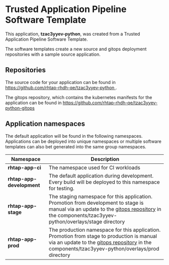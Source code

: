 # Trusted Application Pipeline Software Template

This application, **tzac3yyev-python**, was created from a Trusted Application Pipeline Software Template.

The software templates create a new source and gitops deployment repositories with a sample source application. 

## Repositories

The source code for your application can be found in [https://github.com/rhtap-rhdh-qe/tzac3yyev-python ](https://github.com/rhtap-rhdh-qe/tzac3yyev-python ).
 
The gitops repository, which contains the kubernetes manifests for the application can be found in 
[https://github.com/rhtap-rhdh-qe/tzac3yyev-python-gitops ](https://github.com/rhtap-rhdh-qe/tzac3yyev-python-gitops ) 

## Application namespaces 

The default application will be found in the following namespaces. Applications can be deployed into unique namespaces or multiple software templates can also bet generated into the same group namespaces.  

|  Namespace   |  Description   |  
| -------- | -------- |
| **rhtap-app-ci** | The namespace used for CI workloads |
| **rhtap-app-development** | The default application during development. Every build will be deployed to this namespace for testing. |
| **rhtap-app-stage** | The staging namespace for this application. Promotion from development to stage is manual via an update to the [gitops repository](https://github.com/rhtap-rhdh-qe/tzac3yyev-python-gitops ) in the components/tzac3yyev-python/overlays/stage directory |
| **rhtap-app-prod** | The production namespace for this application. Promotion from stage to production is manual via an update to the [gitops repository](https://github.com/rhtap-rhdh-qe/tzac3yyev-python-gitops ) in the components/tzac3yyev-python/overlays/prod directory |